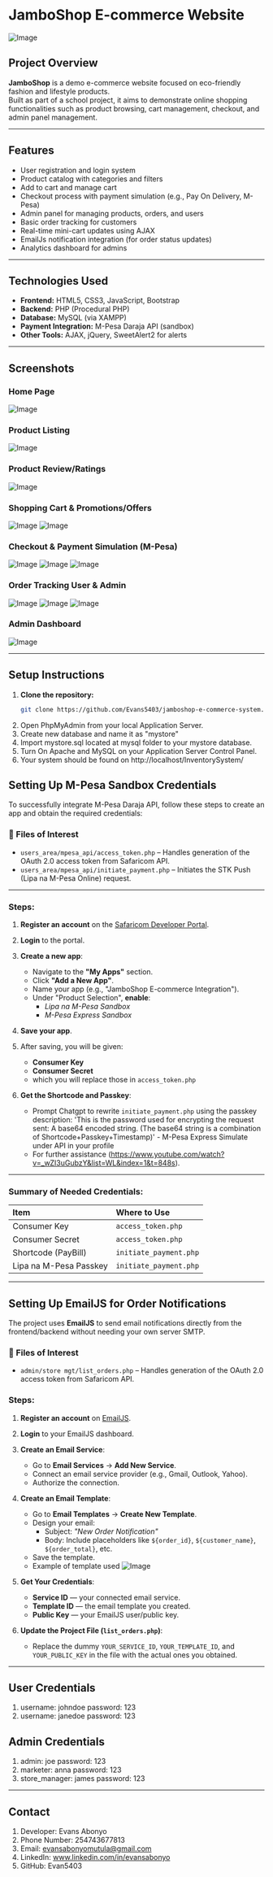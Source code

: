 # JamboShop E-commerce Website

![Image](https://github.com/user-attachments/assets/a2360078-4faa-4bd5-97e0-be132563c78c)

## Project Overview

**JamboShop** is a demo e-commerce website focused on eco-friendly fashion and lifestyle products.  
Built as part of a school project, it aims to demonstrate online shopping functionalities such as product browsing, cart management, checkout, and admin panel management.

---

## Features

- User registration and login system
- Product catalog with categories and filters
- Add to cart and manage cart
- Checkout process with payment simulation (e.g., Pay On Delivery, M-Pesa)
- Admin panel for managing products, orders, and users
- Basic order tracking for customers
- Real-time mini-cart updates using AJAX
- EmailJs notification integration (for order status updates)
- Analytics dashboard for admins

---

## Technologies Used

- **Frontend:** HTML5, CSS3, JavaScript, Bootstrap
- **Backend:** PHP (Procedural PHP)
- **Database:** MySQL (via XAMPP)
- **Payment Integration:** M-Pesa Daraja API (sandbox)
- **Other Tools:** AJAX, jQuery, SweetAlert2 for alerts

---

## Screenshots

### Home Page
![Image](https://github.com/user-attachments/assets/ff35d5a1-16af-4a8d-a60a-e7d741581444)

### Product Listing
![Image](https://github.com/user-attachments/assets/58c6e88d-118d-468f-b871-f9c0220fe554)

### Product Review/Ratings
![Image](https://github.com/user-attachments/assets/0aa42e37-a9ee-43ad-8b1f-7a5a50f50db9)

### Shopping Cart & Promotions/Offers
![Image](https://github.com/user-attachments/assets/012ddfc4-e93e-490e-bccf-9b66da966067)
![Image](https://github.com/user-attachments/assets/9f5bfb83-d108-4c37-84dd-2d61cf65d682)

### Checkout & Payment Simulation (M-Pesa)
![Image](https://github.com/user-attachments/assets/9e8df3cd-22b9-40aa-8606-7e67d3030374)
![Image](https://github.com/user-attachments/assets/cb01184e-ce1f-4ea9-bc7f-93b3de35f562)
![Image](https://github.com/user-attachments/assets/4c9adb19-c171-4954-93d9-050d4958d77e)

### Order Tracking User & Admin
![Image](https://github.com/user-attachments/assets/b1588151-2db8-4510-8dff-d14a83dca9f5)
![Image](https://github.com/user-attachments/assets/f713e9c1-4f98-4a7f-8447-3d4fc1e90a65)
![Image](https://github.com/user-attachments/assets/0c0dac5b-351d-46f9-8291-7e0f0af0519c)

### Admin Dashboard
![Image](https://github.com/user-attachments/assets/d6e7c007-bc04-4d62-aaf8-e5cddaff9165)


---

## Setup Instructions

1. **Clone the repository:**
   ```bash
   git clone https://github.com/Evans5403/jamboshop-e-commerce-system.git
2. Open PhpMyAdmin from your local Application Server.
3. Create new database and name it as "mystore"
4. Import mystore.sql located at mysql folder to your mystore database.
5. Turn On Apache and MySQL on your Application Server Control Panel.
6. Your system should be found on http://localhost/InventorySystem/

## Setting Up M-Pesa Sandbox Credentials

To successfully integrate M-Pesa Daraja API, follow these steps to create an app and obtain the required credentials:

### 📁 Files of Interest

- `users_area/mpesa_api/access_token.php` – Handles generation of the OAuth 2.0 access token from Safaricom API.
- `users_area/mpesa_api/initiate_payment.php` – Initiates the STK Push (Lipa na M-Pesa Online) request.

---

### Steps:

1. **Register an account** on the [Safaricom Developer Portal](https://developer.safaricom.co.ke/).

2. **Login** to the portal.

3. **Create a new app**:
   - Navigate to the **"My Apps"** section.
   - Click **"Add a New App"**.
   - Name your app (e.g., "JamboShop E-commerce Integration").
   - Under "Product Selection", **enable**:
     - _Lipa na M-Pesa Sandbox_
     - _M-Pesa Express Sandbox_

4. **Save your app**.

5. After saving, you will be given:
   - **Consumer Key**
   - **Consumer Secret**
   - which you will replace those in `access_token.php`

6. **Get the Shortcode and Passkey**:
   - Prompt Chatgpt to rewrite `initiate_payment.php` using the passkey description: 'This is the password used for encrypting the request sent: A base64 encoded string. (The base64 string is a combination of Shortcode+Passkey+Timestamp)' - M-Pesa Express Simulate under API in your profile
   - For further assistance (https://www.youtube.com/watch?v=_wZI3uGubzY&list=WL&index=1&t=848s).

---

### Summary of Needed Credentials:

| Item | Where to Use | 
|:-----|:-------------|
| Consumer Key | `access_token.php` |
| Consumer Secret | `access_token.php` |
| Shortcode (PayBill) | `initiate_payment.php` |
| Lipa na M-Pesa Passkey | `initiate_payment.php` |

---

## Setting Up EmailJS for Order Notifications

The project uses **EmailJS** to send email notifications directly from the frontend/backend without needing your own server SMTP.

### 📁 Files of Interest

- `admin/store mgt/list_orders.php` – Handles generation of the OAuth 2.0 access token from Safaricom API.

### Steps:

1. **Register an account** on [EmailJS](https://www.emailjs.com/).

2. **Login** to your EmailJS dashboard.

3. **Create an Email Service**:
   - Go to **Email Services** → **Add New Service**.
   - Connect an email service provider (e.g., Gmail, Outlook, Yahoo).
   - Authorize the connection.

4. **Create an Email Template**:
   - Go to **Email Templates** → **Create New Template**.
   - Design your email:
     - Subject: _"New Order Notification"_
     - Body: Include placeholders like `${order_id}`, `${customer_name}`, `${order_total}`, etc.
   - Save the template.
   - Example of template used
![Image](https://github.com/user-attachments/assets/be12dc48-adf1-493a-95a3-402554cd811c)

5. **Get Your Credentials**:
   - **Service ID** — your connected email service.
   - **Template ID** — the email template you created.
   - **Public Key** — your EmailJS user/public key.

6. **Update the Project File (`list_orders.php`)**:
   - Replace the dummy `YOUR_SERVICE_ID`, `YOUR_TEMPLATE_ID`, and `YOUR_PUBLIC_KEY` in the file with the actual ones you obtained.

---

## User Credentials
1. username: johndoe password: 123
2. username: janedoe password: 123

## Admin Credentials
1. admin: joe password: 123
2. marketer: anna password: 123
3. store_manager: james password: 123

---
## Contact
1. Developer: Evans Abonyo
2. Phone Number: 254743677813
3. Email: evansabonyomutula@gmail.com
4. LinkedIn: www.linkedin.com/in/evansabonyo
5. GitHub: Evan5403



